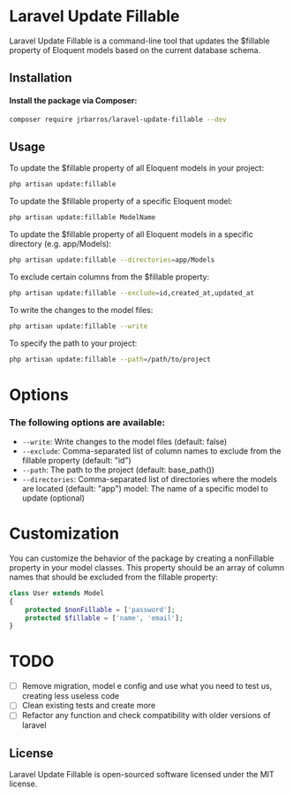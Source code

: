# Laravel Update Fillable
Laravel Update Fillable is a command-line tool that updates the $fillable property of Eloquent models based on the current database schema.

## Installation
#### Install the package via Composer:

```bash
composer require jrbarros/laravel-update-fillable --dev
```

## Usage
To update the $fillable property of all Eloquent models in your project:

```bash
php artisan update:fillable
```

To update the $fillable property of a specific Eloquent model:

```bash
php artisan update:fillable ModelName
```

To update the $fillable property of all Eloquent models in a specific directory (e.g. app/Models):

```bash
php artisan update:fillable --directories=app/Models
```
To exclude certain columns from the $fillable property:

```bash
php artisan update:fillable --exclude=id,created_at,updated_at
```

To write the changes to the model files:

```bash
php artisan update:fillable --write
```
To specify the path to your project:

```bash
php artisan update:fillable --path=/path/to/project
```
# Options
### The following options are available:

* `--write`: Write changes to the model files (default: false)
* `--exclude`: Comma-separated list of column names to exclude from the fillable property (default: "id")
* `--path`: The path to the project (default: base_path())
* `--directories`: Comma-separated list of directories where the models are located (default: "app")
model: The name of a specific model to update (optional)

# Customization
You can customize the behavior of the package by creating a nonFillable property in your model classes. This property should be an array of column names that should be excluded from the fillable property:

```php
class User extends Model
{
    protected $nonFillable = ['password'];
    protected $fillable = ['name', 'email'];
}
```

# TODO

- [ ] Remove migration, model e config and use what you need to test us, creating less useless code
- [ ] Clean existing tests and create more
- [ ] Refactor any function and check compatibility with older versions of laravel

## License
Laravel Update Fillable is open-sourced software licensed under the MIT license.

